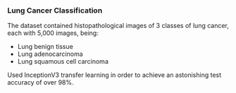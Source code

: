 ### Lung Cancer Classification
The dataset contained histopathological images of 3 classes of lung cancer, each with 5,000 images, being:

- Lung benign tissue
- Lung adenocarcinoma
- Lung squamous cell carcinoma

Used InceptionV3 transfer learning in order to achieve an astonishing test accuracy of over 98%.
</br>
</br>


